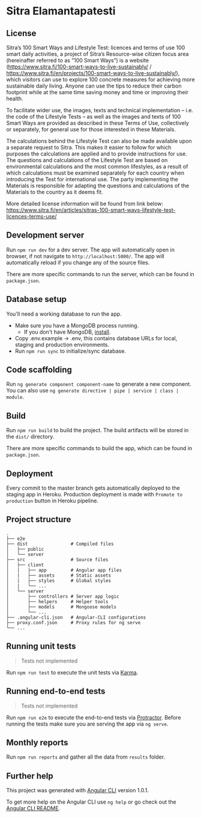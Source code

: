 # Sitra Elamantapatesti

## License
Sitra’s 100 Smart Ways and Lifestyle Test: licences and terms of use
100 smart daily activities, a project of Sitra’s Resource-wise citizen focus area (hereinafter referred to as ”100 Smart Ways”) is a website (https://www.sitra.fi/100-smart-ways-to-live-sustainably/ / https://www.sitra.fi/en/projects/100-smart-ways-to-live-sustainably/), which visitors can use to explore 100 concrete measures for achieving more sustainable daily living. Anyone can use the tips to reduce their carbon footprint while at the same time saving money and time or improving their health.

To facilitate wider use, the images, texts and technical implementation – i.e. the code of the Lifestyle Tests – as well as the images and texts of 100 Smart Ways are provided as described in these Terms of Use, collectively or separately, for general use for those interested in these Materials.

The calculations behind the Lifestyle Test can also be made available upon a separate request to Sitra. This makes it easier to follow for which purposes the calculations are applied and to provide instructions for use. The questions and calculations of the Lifestyle Test are based on environmental calculations and the most common lifestyles, as a result of which calculations must be examined separately for each country when introducing the Test for international use. The party implementing the Materials is responsible for adapting the questions and calculations of the Materials to the country as it deems fit.

More detailed license information will be found from link below:  
https://www.sitra.fi/en/articles/sitras-100-smart-ways-lifestyle-test-licences-terms-use/

## Development server

Run `npm run dev` for a dev server. The app will automatically open in browser, if not navigate to `http://localhost:5000/`. The app will automatically reload if you change any of the source files.

There are more specific commands to run the server, which can be found in `package.json`.

## Database setup

You'll need a working database to run the app.
- Make sure you have a MongoDB process running.
    - If you don't have MongoDB, [install](https://www.mongodb.com/).
- Copy .env.example -> .env, this contains database URLs for local, staging and production environments.
- Run `npm run sync` to initialize/sync database.

## Code scaffolding

Run `ng generate component component-name` to generate a new component. You can also use `ng generate directive | pipe | service | class | module`.

## Build

Run `npm run build` to build the project. The build artifacts will be stored in the `dist/` directory.

There are more specific commands to build the app, which can be found in `package.json`.

## Deployment

Every commit to the master branch gets automatically deployed to the staging app in Heroku.
Production deployment is made with `Promote to production` button in Heroku pipeline.

## Project structure

```
.
├── e2e
├── dist                # Compiled files
│   ├── public
│   └── server
├── src                 # Source files
│   ├── client          
│   |   ├── app         # Angular app files
│   |   ├── assets      # Static assets
│   |   ├── styles      # Global styles
│   |   └── ...
│   └── server         
│       ├── controllers # Server app logic
│       ├── helpers     # Helper tools
│       ├── models      # Mongoose models
│       └── ...
├── .angular-cli.json   # Angular-CLI configurations
├── proxy.conf.json     # Proxy rules for ng serve
└── ...
```

## Running unit tests

> Tests not implemented

Run `npm run test` to execute the unit tests via [Karma](https://karma-runner.github.io).

## Running end-to-end tests

> Tests not implemented

Run `npm run e2e` to execute the end-to-end tests via [Protractor](http://www.protractortest.org/).
Before running the tests make sure you are serving the app via `ng serve`.

## Monthly reports

Run `npm run reports` and gather all the data from `results` folder.

## Further help

This project was generated with [Angular CLI](https://github.com/angular/angular-cli) version 1.0.1.

To get more help on the Angular CLI use `ng help` or go check out the [Angular CLI README](https://github.com/angular/angular-cli/blob/master/README.md).

